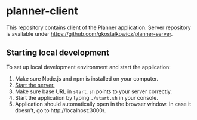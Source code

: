 # planner-client

This repository contains client of the Planner application. Server repository is available under https://github.com/gkostalkowicz/planner-server.

## Starting local development

To set up local development environment and start the application:

1. Make sure Node.js and npm is installed on your computer.
2. [Start the server.](https://github.com/gkostalkowicz/planner-server)
3. Make sure base URL in `start.sh` points to your server correctly.
4. Start the application by typing `./start.sh` in your console.
5. Application should automatically open in the browser window. In case it doesn't, go to http://localhost:3000/.
